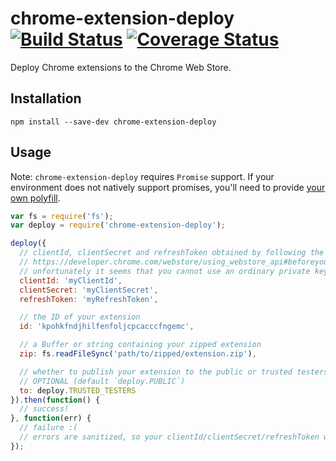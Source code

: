 # chrome-extension-deploy [![Build Status](https://travis-ci.org/erikdesjardins/chrome-extension-deploy.svg?branch=master)](https://travis-ci.org/erikdesjardins/chrome-extension-deploy) [![Coverage Status](https://coveralls.io/repos/github/erikdesjardins/chrome-extension-deploy/badge.svg?branch=master)](https://coveralls.io/github/erikdesjardins/chrome-extension-deploy?branch=master)

Deploy Chrome extensions to the Chrome Web Store.

## Installation

`npm install --save-dev chrome-extension-deploy`

## Usage

Note: `chrome-extension-deploy` requires `Promise` support.
If your environment does not natively support promises, you'll need to provide [your own polyfill](https://github.com/floatdrop/pinkie).

```js
var fs = require('fs');
var deploy = require('chrome-extension-deploy');

deploy({
  // clientId, clientSecret and refreshToken obtained by following the instructions here:
  // https://developer.chrome.com/webstore/using_webstore_api#beforeyoubegin
  // unfortunately it seems that you cannot use an ordinary private key, you must use OAuth
  clientId: 'myClientId',
  clientSecret: 'myClientSecret',
  refreshToken: 'myRefreshToken',

  // the ID of your extension
  id: 'kpohkfndjhilfenfoljcpcacccfngemc',

  // a Buffer or string containing your zipped extension
  zip: fs.readFileSync('path/to/zipped/extension.zip'),

  // whether to publish your extension to the public or trusted testers
  // OPTIONAL (default `deploy.PUBLIC`)
  to: deploy.TRUSTED_TESTERS
}).then(function() {
  // success!
}, function(err) {
  // failure :(
  // errors are sanitized, so your clientId/clientSecret/refreshToken will not be leaked
});
```
